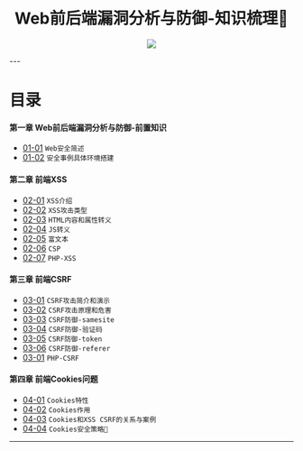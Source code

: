 <h1 align="center">Web前后端漏洞分析与防御-知识梳理📖</h1>
<p align="center"><img src="http://www.kejiganhuo.tech/wp-content/uploads/2017/03/cropped-319907-106.jpg" /></p>
---

# 目录
#### 第一章 Web前后端漏洞分析与防御-前置知识
* [01-01](https://github.com/TYRMars/WebsafeLearn#01-01) `Web安全简述`
* [01-02](https://github.com/TYRMars/WebsafeLearn#01-02) `安全事例具体环境搭建`
#### 第二章 前端XSS
* [02-01](https://github.com/TYRMars/WebsafeLearn#02-01) `XSS介绍`
* [02-02](https://github.com/TYRMars/WebsafeLearn#02-02) `XSS攻击类型`
* [02-03](https://github.com/TYRMars/WebsafeLearn#02-03) `HTML内容和属性转义`
* [02-04](https://github.com/TYRMars/WebsafeLearn#02-04) `JS转义`
* [02-05](https://github.com/TYRMars/WebsafeLearn#02-05) `富文本`
* [02-06](https://github.com/TYRMars/WebsafeLearn#02-06) `CSP`
* [02-07](https://github.com/TYRMars/WebsafeLearn#02-07) `PHP-XSS`
#### 第三章 前端CSRF
* [03-01](https://github.com/TYRMars/WebsafeLearn#03-01) `CSRF攻击简介和演示`
* [03-02](https://github.com/TYRMars/WebsafeLearn#03-02) `CSRF攻击原理和危害`
* [03-03](https://github.com/TYRMars/WebsafeLearn#03-03) `CSRF防御-samesite`
* [03-04](https://github.com/TYRMars/WebsafeLearn#03-04) `CSRF防御-验证码`
* [03-05](https://github.com/TYRMars/WebsafeLearn#03-05) `CSRF防御-token`
* [03-06](https://github.com/TYRMars/WebsafeLearn#03-06) `CSRF防御-referer`
* [03-01](https://github.com/TYRMars/WebsafeLearn#03-01) `PHP-CSRF`
#### 第四章 前端Cookies问题
* [04-01](https://github.com/TYRMars/WebsafeLearn#04-01) `Cookies特性`
* [04-02](https://github.com/TYRMars/WebsafeLearn#04-02) `Cookies作用`
* [04-03](https://github.com/TYRMars/WebsafeLearn#04-03) `Cookies和XSS CSRF的关系与案例`
* [04-04](https://github.com/TYRMars/WebsafeLearn#04-04) `Cookies安全策略🔐`
---
